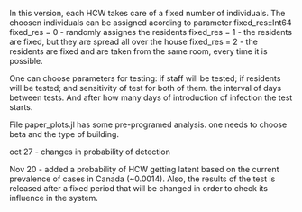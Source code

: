 In this version, each HCW takes care of a fixed number of individuals. The choosen individuals can be assigned acording to parameter fixed_res::Int64
fixed_res = 0 - randomly assignes the residents
fixed_res = 1 - the residents are fixed, but they are spread all over the house
fixed_res = 2 -  the residents are fixed and are taken from the same room, every time it is possible.

One can choose parameters for testing:
if staff will be tested; if residents will be tested; and sensitivity of test for both of them.
the interval of days between tests. And after how many days of introduction of infection the test starts.

File paper_plots.jl has some pre-programed analysis. one needs to choose beta and the type of building.

oct 27 - changes in probability of detection

Nov 20 - added a probability of HCW getting latent based on the current prevalence of cases in Canada (~0.0014). Also, the results of the test is released after a fixed period that will be changed in order to check its influence in the system.